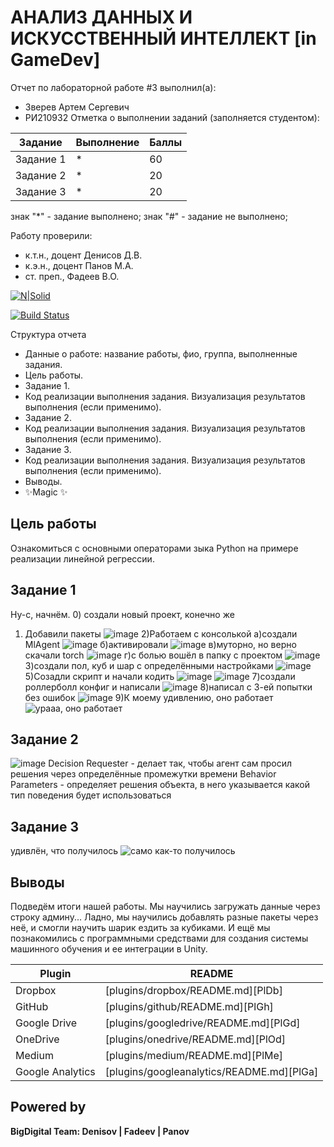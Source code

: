 # АНАЛИЗ ДАННЫХ И ИСКУССТВЕННЫЙ ИНТЕЛЛЕКТ [in GameDev]
Отчет по лабораторной работе #3 выполнил(а):
- Зверев Артем Сергевич
- РИ210932
Отметка о выполнении заданий (заполняется студентом):

| Задание | Выполнение | Баллы |
| ------ | ------ | ------ |
| Задание 1 | * | 60 |
| Задание 2 | * | 20 |
| Задание 3 | * | 20 |

знак "*" - задание выполнено; знак "#" - задание не выполнено;

Работу проверили:
- к.т.н., доцент Денисов Д.В.
- к.э.н., доцент Панов М.А.
- ст. преп., Фадеев В.О.

[![N|Solid](https://cldup.com/dTxpPi9lDf.thumb.png)](https://nodesource.com/products/nsolid)

[![Build Status](https://travis-ci.org/joemccann/dillinger.svg?branch=master)](https://travis-ci.org/joemccann/dillinger)

Структура отчета

- Данные о работе: название работы, фио, группа, выполненные задания.
- Цель работы.
- Задание 1.
- Код реализации выполнения задания. Визуализация результатов выполнения (если применимо).
- Задание 2.
- Код реализации выполнения задания. Визуализация результатов выполнения (если применимо).
- Задание 3.
- Код реализации выполнения задания. Визуализация результатов выполнения (если применимо).
- Выводы.
- ✨Magic ✨

## Цель работы
Ознакомиться с основными операторами зыка Python на примере реализации линейной регрессии.

## Задание 1
Ну-с, начнём.
0) создали новый проект, конечно же
1) Добавили пакеты
![image](https://user-images.githubusercontent.com/101055411/201134043-4745a083-f6f4-4958-9905-08c413d2f656.png)
2)Работаем с консолькой
а)создали MlAgent
![image](https://user-images.githubusercontent.com/101055411/201135161-ac0cf4cb-66b6-47cd-8c4d-e103eb3f3d55.png)
б)активировали
![image](https://user-images.githubusercontent.com/101055411/201135267-9352f4c9-bcb5-442e-954a-453c1049a944.png)
в)муторно, но верно скачали torch
![image](https://user-images.githubusercontent.com/101055411/201136256-d087dc11-dc2f-4e47-bbff-ead0e7d93e64.png)
г)с болью вошёл в папку с проектом
![image](https://user-images.githubusercontent.com/101055411/201137391-bc363f5b-d813-420b-aa0a-8af028522119.png)
3)создали пол, куб и шар с определёнными настройками
![image](https://user-images.githubusercontent.com/101055411/201138228-50dce5bf-b686-4e74-870f-b8aa4828ac2b.png)
5)Созадли скрипт и начали кодить
![image](https://user-images.githubusercontent.com/101055411/201139626-812798da-658c-446b-b0be-29ac3ed60a88.png)
![image](https://user-images.githubusercontent.com/101055411/201139666-0ba597df-7377-40e5-ba2b-ab7af19bdb4b.png)
7)создали роллерболл конфиг и написали
![image](https://user-images.githubusercontent.com/101055411/201145011-b896e92c-753d-480d-a13f-3c7ec5d22536.png)
8)написал с 3-ей попытки без ошибок
![image](https://user-images.githubusercontent.com/101055411/201142748-3b610d39-96d3-42ba-bb5e-d3e687163400.png)
9)К моему удивлению, оно работает
![урааа, оно работает](https://user-images.githubusercontent.com/101055411/201147964-fdb55ae2-0c7f-42fb-8f1d-2fd13d3a182a.gif)
## Задание 2
![image](https://user-images.githubusercontent.com/101055411/201148994-17f96a28-8622-4494-9672-f342e475fddb.png)
Decision Requester - делает так, чтобы агент сам просил решения через определённые промежутки времени
Behavior Parameters - определяет решения объекта, в него указывается какой тип поведения будет использоваться

## Задание 3
удивлён, что получилось
![само как-то получилось](https://user-images.githubusercontent.com/101055411/201149762-73c43b64-41c0-43fd-b01a-e12361bdc426.gif)


## Выводы
Подведём итоги нашей работы. Мы научились загружать данные через строку админу... Ладно, мы научились добавлять разные пакеты через неё, и смогли научить шарик ездить за кубиками. И ещё мы познакомились с программными средствами для создания системы машинного обучения и ее интеграции в Unity.




| Plugin | README |
| ------ | ------ |
| Dropbox | [plugins/dropbox/README.md][PlDb] |
| GitHub | [plugins/github/README.md][PlGh] |
| Google Drive | [plugins/googledrive/README.md][PlGd] |
| OneDrive | [plugins/onedrive/README.md][PlOd] |
| Medium | [plugins/medium/README.md][PlMe] |
| Google Analytics | [plugins/googleanalytics/README.md][PlGa] |

## Powered by

**BigDigital Team: Denisov | Fadeev | Panov**
